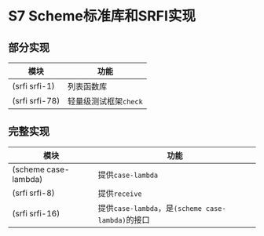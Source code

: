 # S7 Scheme标准库和SRFI实现
## 部分实现
| 模块 | 功能 |
|-----|------|
| (srfi srfi-1) | 列表函数库 |
| (srfi srfi-78) | 轻量级测试框架`check` |

## 完整实现
| 模块 | 功能 | 
|-----|-------|
| (scheme case-lambda) | 提供`case-lambda` |
| (srfi srfi-8) | 提供`receive` |
| (srfi srfi-16) | 提供`case-lambda`，是`(scheme case-lambda)`的接口 |